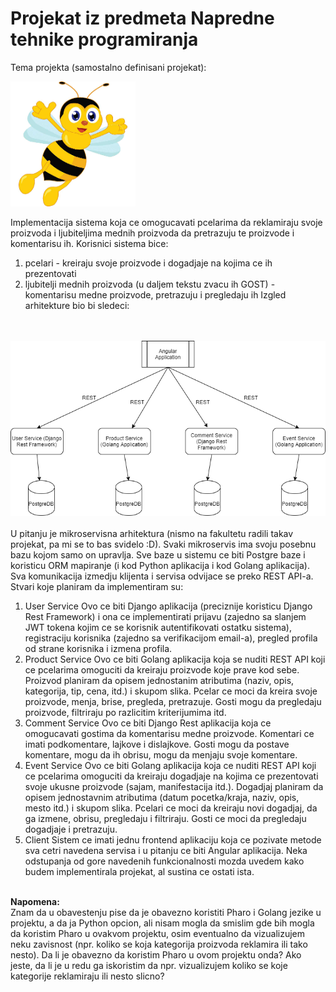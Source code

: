 # Projekat iz predmeta Napredne tehnike programiranja

Tema projekta (samostalno definisani projekat):<br>

<img src="https://github.com/draganagrbic998/ntp/blob/main/pcelica.jpg" alt="drawing" width="200" height="200"/>

Implementacija sistema koja ce omogucavati pcelarima da reklamiraju svoje proizvoda i ljubiteljima mednih proizvoda da pretrazuju te proizvode i komentarisu ih.
Korisnici sistema bice:
1. pcelari - kreiraju svoje proizvode i dogadjaje na kojima ce ih prezentovati
2. ljubitelji mednih proizvoda (u daljem tekstu zvacu ih GOST) - komentarisu medne proizvode, pretrazuju i pregledaju ih
Izgled arhitekture bio bi sledeci:
<br><br><br>

![alt text](https://github.com/draganagrbic998/ntp/blob/main/ntp_diagram.png)
<br><br>
U pitanju je mikroservisna arhitektura (nismo na fakultetu radili takav projekat, pa mi se to bas svidelo :D). Svaki mikroservis ima svoju posebnu bazu kojom samo on upravlja. Sve baze u sistemu ce biti Postgre baze i koristicu ORM mapiranje (i kod Python aplikacija i kod Golang aplikacija). Sva komunikacija izmedju klijenta i servisa odvijace se preko REST API-a. Stvari koje planiram da implementiram su:
1. User Service
Ovo ce biti Django aplikacija (preciznije koristicu Django Rest Framework) i ona ce implementirati prijavu (zajedno sa slanjem JWT tokena kojim ce se korisnik autentifikovati ostatku sistema), registraciju korisnika (zajedno sa verifikacijom email-a), pregled profila od strane korisnika i izmena profila.
2. Product Service
Ovo ce biti Golang aplikacija koja se nuditi REST API koji ce pcelarima omoguciti da kreiraju proizvode koje prave kod sebe. Proizvod planiram da opisem jednostanim atributima (naziv, opis, kategorija, tip, cena, itd.) i skupom slika. Pcelar ce moci da kreira svoje proizvode, menja, brise, pregleda, pretrazuje. Gosti mogu da pregledaju proizvode, filtriraju po razlicitim kriterijumima itd.
3. Comment Service
Ovo ce biti Django Rest aplikacija koja ce omogucavati gostima da komentarisu medne proizvode. Komentari ce imati podkomentare, lajkove i dislajkove. Gosti mogu da postave komentare, mogu da ih obrisu, mogu da menjaju svoje komentare.
4. Event Service
Ovo ce biti Golang aplikacija koja ce nuditi REST API koji ce pcelarima omoguciti da kreiraju dogadjaje na kojima ce prezentovati svoje ukusne proizvode (sajam, manifestacija itd.). Dogadjaj planiram da opisem jednostavnim atributima (datum pocetka/kraja, naziv, opis, mesto itd.) i skupom slika. Pcelari ce moci da kreiraju novi dogadjaj, da ga izmene, obrisu, pregledaju i filtriraju. Gosti ce moci da pregledaju dogadjaje i pretrazuju.
5. Client
Sistem ce imati jednu frontend aplikaciju koja ce pozivate metode sva cetri navedena servisa i u pitanju ce biti Angular aplikacija. 
Neka odstupanja od gore navedenih funkcionalnosti mozda uvedem kako budem implementirala projekat, al sustina ce ostati ista.
<br>
<b>Napomena:</b><br>
Znam da u obavestenju pise da je obavezno koristiti Pharo i Golang jezike u projektu, a da ja Python opcion, ali nisam mogla da smislim gde bih mogla da koristim Pharo u ovakvom projektu, osim eventualno da vizualizujem neku zavisnost (npr. koliko se koja kategorija proizvoda reklamira ili tako nesto). Da li je obavezno da koristim Pharo u ovom projektu onda? Ako jeste, da li je u redu ga iskoristim da npr. vizualizujem koliko se koje kategorije reklamiraju ili nesto slicno? 

